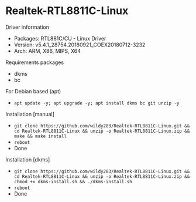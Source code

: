 # Realtek-RTL8811C-Linux

Driver information
- Packages: RTL881C/CU - Linux Driver
- Version: v5.4.1_28754.20180921_COEX20180712-3232
- Arch: ARM, X86, MIPS, X64

Requirements packages
- dkms
- bc

For Debian based (apt)
- `apt update -y; apt upgrade -y; apt install dkms bc git unzip -y`

Installation [manual]
- `git clone https://github.com/wildy283/Realtek-RTL8811C-Linux.git && cd Realtek-RTL8811C-Linux && unzip -o Realtek-RTL8811C-Linux.zip && make && make install`
- `reboot`
- Done

Installation [dkms]
- `git clone https://github.com/wildy283/Realtek-RTL8811C-Linux.git && cd Realtek-RTL8811C-Linux && unzip -o Realtek-RTL8811C-Linux.zip && chmod +x dkms-install.sh && ./dkms-install.sh`
- `reboot`
- Done

